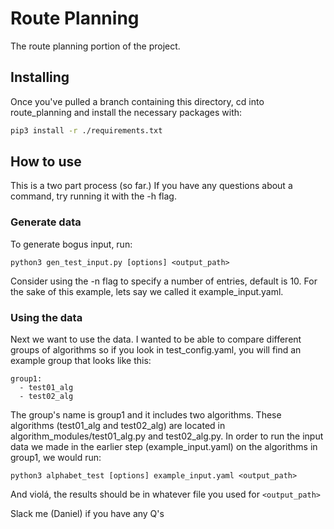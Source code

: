 # Route Planning

The route planning portion of the project.

## Installing
Once you've pulled a branch containing this directory, cd into route_planning and install the necessary packages with:
``` bash
pip3 install -r ./requirements.txt
```

## How to use
This is a two part process (so far.) If you have any questions about a command, try running it with the -h flag.

### Generate data
To generate bogus input, run:
```
python3 gen_test_input.py [options] <output_path>
```
Consider using the -n flag to specify a number of entries, default is 10. For the sake of this example, lets say we called it example_input.yaml.

### Using the data
Next we want to use the data. I wanted to be able to compare different groups of algorithms so if you look in test_config.yaml, you will find an example group that looks like this:
```
group1:
  - test01_alg
  - test02_alg
```
The group's name is group1 and it includes two algorithms. These algorithms (test01_alg and test02_alg) are located in algorithm_modules/test01_alg.py and test02_alg.py. In order to run the input data we made in the earlier step (example_input.yaml) on the algorithms in group1, we would run:
```
python3 alphabet_test [options] example_input.yaml <output_path>
```
And violá, the results should be in whatever file you used for `<output_path>`

Slack me (Daniel) if you have any Q's


